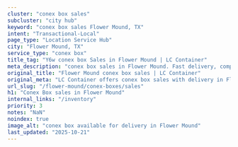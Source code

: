 ```yaml
---
cluster: "conex box sales"
subcluster: "city hub"
keyword: "conex box sales Flower Mound, TX"
intent: "Transactional-Local"
page_type: "Location Service Hub"
city: "Flower Mound, TX"
service_type: "conex box"
title_tag: "Y6w conex box Sales in Flower Mound | LC Container"
meta_description: "conex box sales in Flower Mound. Fast delivery, competitive pricing. Serving conex boxes area. Quote ID: GBP. Call (214) 524-4168 for your free quote today."
original_title: "Flower Mound conex box sales | LC Container"
original_meta: "LC Container offers conex box sales with delivery in Flower Mound, TX. Local. Fast quotes. Since 2003."
url_slug: "/flower-mound/conex-boxes/sales"
h1: "Conex Box sales in Flower Mound"
internal_links: "/inventory"
priority: 3
notes: "NaN"
noindex: true
image_alt: "conex box available for delivery in Flower Mound"
last_updated: "2025-10-21"
---
```


<!-- TODO: Add unique city/inventory copy, images, and internal links here. -->
